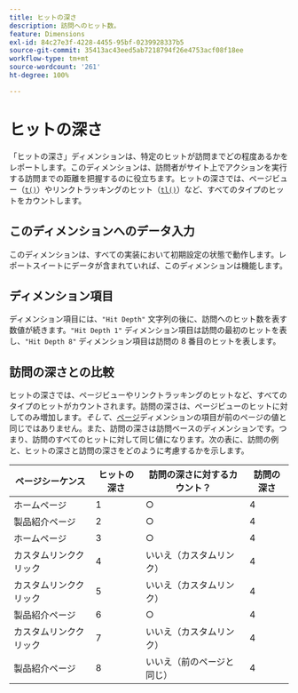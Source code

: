 ```yaml
---
title: ヒットの深さ
description: 訪問へのヒット数。
feature: Dimensions
exl-id: 84c27e3f-4228-4455-95bf-0239928337b5
source-git-commit: 35413ac43eed5ab7218794f26e4753acf08f18ee
workflow-type: tm+mt
source-wordcount: '261'
ht-degree: 100%

---
```


# ヒットの深さ

「ヒットの深さ」ディメンションは、特定のヒットが訪問までどの程度あるかをレポートします。このディメンションは、訪問者がサイト上でアクションを実行する訪問までの距離を把握するのに役立ちます。ヒットの深さでは、ページビュー（[`t()`](/help/implement/vars/functions/t-method.md)）やリンクトラッキングのヒット（[`tl()`](/help/implement/vars/functions/tl-method.md)）など、すべてのタイプのヒットをカウントします。

## このディメンションへのデータ入力

このディメンションは、すべての実装において初期設定の状態で動作します。レポートスイートにデータが含まれていれば、このディメンションは機能します。

## ディメンション項目

ディメンション項目には、`"Hit Depth"` 文字列の後に、訪問へのヒット数を表す数値が続きます。`"Hit Depth 1"` ディメンション項目は訪問の最初のヒットを表し、`"Hit Depth 8"` ディメンション項目は訪問の 8 番目のヒットを表します。

## 訪問の深さとの比較

ヒットの深さでは、ページビューやリンクトラッキングのヒットなど、すべてのタイプのヒットがカウントされます。訪問の深さは、ページビューのヒットに対してのみ増加します。_そして_、[ページ](page.md)ディメンションの項目が前のページの値と同じではありません。また、訪問の深さは訪問ベースのディメンションです。つまり、訪問のすべてのヒットに対して同じ値になります。次の表に、訪問の例と、ヒットの深さと訪問の深さをどのように考慮するかを示します。

| ページシーケンス | ヒットの深さ | 訪問の深さに対するカウント？ | 訪問の深さ |
| --- | --- | --- | --- |
| ホームページ | 1 | ○ | 4 |
| 製品紹介ページ | 2 | ○ | 4 |
| ホームページ | 3 | ○ | 4 |
| カスタムリンククリック | 4 | いいえ（カスタムリンク） | 4 |
| カスタムリンククリック | 5 | いいえ（カスタムリンク） | 4 |
| 製品紹介ページ | 6 | ○ | 4 |
| カスタムリンククリック | 7 | いいえ（カスタムリンク） | 4 |
| 製品紹介ページ | 8 | いいえ（前のページと同じ） | 4 |
